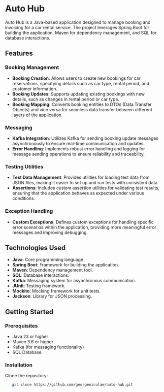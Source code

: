 # Auto Hub

Auto Hub is a Java-based application designed to manage booking and invoicing for a car rental service. The project
leverages Spring Boot for building the application, Maven for dependency management, and SQL for database interactions.

## Features

### Booking Management

- **Booking Creation**: Allows users to create new bookings for car reservations, specifying details such as car type,
  rental period, and customer information.
- **Booking Updates**: Supports updating existing bookings with new details, such as changes in rental period or car
  type.
- **Booking Mapping**: Converts booking entities to DTOs (Data Transfer Objects) and vice versa for seamless data
  transfer between different layers of the application.

### Messaging

- **Kafka Integration**: Utilizes Kafka for sending booking update messages asynchronously to ensure real-time
  communication and updates.
- **Error Handling**: Implements robust error handling and logging for message sending operations to ensure reliability
  and traceability.

### Testing Utilities

- **Test Data Management**: Provides utilities for loading test data from JSON files, making it easier to set up and run
  tests with consistent data.
- **Assertions**: Includes custom assertion utilities for validating test results, ensuring that the application behaves
  as expected under various conditions.

### Exception Handling

- **Custom Exceptions**: Defines custom exceptions for handling specific error scenarios within the application,
  providing more meaningful error messages and improving debugging.

## Technologies Used

- **Java**: Core programming language.
- **Spring Boot**: Framework for building the application.
- **Maven**: Dependency management tool.
- **SQL**: Database interactions.
- **Kafka**: Messaging system for asynchronous communication.
- **JUnit**: Testing framework.
- **Mockito**: Mocking framework for unit tests.
- **Jackson**: Library for JSON processing.

## Getting Started

### Prerequisites

- Java 23 or higher
- Maven 3.6 or higher
- Kafka (for messaging functionality)
- SQL Database

### Installation

Clone the repository:

```sh
   git clone https://github.com/georgeniculae/auto-hub.git
